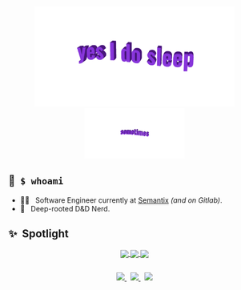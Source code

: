 <div align="center">
  <img width="400" src="https://github.com/NivaldoFarias/NivaldoFarias/blob/main/img/yes-i-do-sleep.gif">
</div>
<div align="center">
  <img height="100" src="https://github.com/NivaldoFarias/NivaldoFarias/blob/main/img/sometimes.gif">
</div>

## 📌 &nbsp;`$ whoami` 

  - 👨‍💻 &nbsp; Software Engineer currently at [Semantix](https://semantix.ai/) _(and on Gitlab)_.  
  - 🦄 &nbsp; Deep-rooted D&D Nerd.

## ✨ &nbsp;Spotlight

<div align="center">
  <a href="https://github.com/NivaldoFarias/typescript-project-template">
    <img align="center" height="130" src="https://github-readme-stats.vercel.app/api/pin/?username=nivaldofarias&repo=typescript-project-template&theme=blueberry&cache_seconds=14400"  />
  </a>
  <a href="https://github.com/NivaldoFarias/portfolio-template">
    <img align="center" height="130" src="https://github-readme-stats.vercel.app/api/pin/?username=nivaldofarias&repo=portfolio-template&theme=blueberry&cache_seconds=14400"  />
  </a>
  <a href="https://github.com/NivaldoFarias/">
    <img 
      align="center" 
      height="130" 
      src="https://github-readme-stats.vercel.app/api?username=nivaldofarias&theme=blueberry&custom_title=Github%20Stats&include_all_commits=true&count_private=true&show_icons=true&cache_seconds=14400&&rank_icon=github" 
    />
  </a>
</div>

## 

<div align="center">
  <a href="https://www.linkedin.com/in/nivaldofarias/">
    <img src="https://img.shields.io/badge/-LinkedIn-black.svg?style=for-the-badge&logo=linkedin&colorB=blue" height="33" />
  </a>
  &nbsp;
  <a href="https://discord.com/users/345914746622574595">
    <img src="https://img.shields.io/badge/Discord-%235865F2.svg?style=for-the-badge&logo=discord&logoColor=white" height="33" />
  </a>
  &nbsp;
  <a href="https://gitlab.com/NivaldoFarias">
    <img src="https://img.shields.io/badge/gitlab-%23181717.svg?style=for-the-badge&logo=gitlab&logoColor=#DA4029" height="33" />
  </a>
</div>

